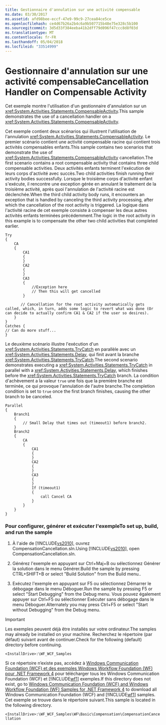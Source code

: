 ```yaml
---
title: Gestionnaire d'annulation sur une activité compensable
ms.date: 03/30/2017
ms.assetid: afd98bee-eccf-47e9-99c9-27cea84ce5ce
ms.openlocfilehash: ce4d67b26a2b4c6a9b507715b48e75e328c5b100
ms.sourcegitcommit: 3d5d33f384eeba41b2dff79d096f47ccc8d8f03d
ms.translationtype: MT
ms.contentlocale: fr-FR
ms.lasthandoff: 05/04/2018
ms.locfileid: "33514999"
---
```

# <a name="cancellation-handler-on-compensable-activity"></a><span data-ttu-id="fc41e-102">Gestionnaire d'annulation sur une activité compensable</span><span class="sxs-lookup"><span data-stu-id="fc41e-102">Cancellation Handler on Compensable Activity</span></span>
<span data-ttu-id="fc41e-103">Cet exemple montre l'utilisation d'un gestionnaire d'annulation sur un <xref:System.Activities.Statements.CompensableActivity>.</span><span class="sxs-lookup"><span data-stu-id="fc41e-103">This sample demonstrates the use of a cancellation handler on a <xref:System.Activities.Statements.CompensableActivity>.</span></span>  
  
 <span data-ttu-id="fc41e-104">Cet exemple contient deux scénarios qui illustrent l'utilisation de l'annulation <xref:System.Activities.Statements.CompensableActivity>. Le premier scénario contient une activité compensable racine qui contient trois activités compensables enfants.</span><span class="sxs-lookup"><span data-stu-id="fc41e-104">This sample contains two scenarios that demonstrate the use of <xref:System.Activities.Statements.CompensableActivity> cancellation.The first scenario contains a root compensable activity that contains three child compensable activities.</span></span> <span data-ttu-id="fc41e-105">Deux activités enfants terminent l'exécution de leurs corps d'activité avec succès.</span><span class="sxs-lookup"><span data-stu-id="fc41e-105">Two child activities finish running their activity bodies successfully.</span></span> <span data-ttu-id="fc41e-106">Lorsque le troisième corps d'activité enfant s'exécute, il rencontre une exception gérée en annulant le traitement de la troisième activité, après quoi l'annulation de l'activité racine est déclenchée.</span><span class="sxs-lookup"><span data-stu-id="fc41e-106">When the third child activity body runs, it encounters an exception that is handled by canceling the third activity processing, after which the cancellation of the root activity is triggered.</span></span> <span data-ttu-id="fc41e-107">La logique dans l'activité racine de cet exemple consiste à compenser les deux autres activités enfants terminées précédemment.</span><span class="sxs-lookup"><span data-stu-id="fc41e-107">The logic in the root activity in this example is to compensate the other two child activities that completed earlier.</span></span>  
  
```  
Try  
{  
    CA   
    {  
        CA1   
        {  
        }  
        CA2  
        {  
        }  
        CA3  
        {  
            //Exception here  
            // Then this will get cancelled  
        }  
  
       // Cancellation for the root activity automatically gets called, which, in turn, adds some logic to revert what was done (Or can decide to actually confirm CA1 & CA2 if the user so desires).  
    }  
}  
Catches {  
// Can do more stuff...  
}  
```  
  
 <span data-ttu-id="fc41e-108">Le deuxième scénario illustre l'exécution d'un <xref:System.Activities.Statements.TryCatch> en parallèle avec un <xref:System.Activities.Statements.Delay>, qui finit avant la branche <xref:System.Activities.Statements.TryCatch>.</span><span class="sxs-lookup"><span data-stu-id="fc41e-108">The second scenario demonstrates executing a <xref:System.Activities.Statements.TryCatch> in parallel with a <xref:System.Activities.Statements.Delay>, which finishes before the <xref:System.Activities.Statements.TryCatch> branch.</span></span> <span data-ttu-id="fc41e-109">La condition d'achèvement a la valeur `true` une fois que la première branche est terminée, ce qui provoque l'annulation de l'autre branche.</span><span class="sxs-lookup"><span data-stu-id="fc41e-109">The completion condition is set to `true` once the first branch finishes, causing the other branch to be canceled.</span></span>  
  
```  
Parallel   
{  
    Branch1   
    {  
        // Small Delay that times out (timeout1) before branch2.  
    }  
    Branch2   
    {  
        CA   
        {  
            CA1   
            {  
            }  
            CA2   
            {  
            }  
            CA3   
            {  
            }  
            If (timeout1)    
            {  
                call Cancel CA  
            }  
        }  
    }  
}  
```  
  
### <a name="to-set-up-build-and-run-the-sample"></a><span data-ttu-id="fc41e-110">Pour configurer, générer et exécuter l'exemple</span><span class="sxs-lookup"><span data-stu-id="fc41e-110">To set up, build, and run the sample</span></span>  
  
1.  <span data-ttu-id="fc41e-111">À l'aide de [!INCLUDE[vs2010](../../../../includes/vs2010-md.md)], ouvrez CompensationCancellation.sln.</span><span class="sxs-lookup"><span data-stu-id="fc41e-111">Using [!INCLUDE[vs2010](../../../../includes/vs2010-md.md)], open CompensationCancellation.sln.</span></span>  
  
2.  <span data-ttu-id="fc41e-112">Générez l'exemple en appuyant sur Ctrl+Maj+B ou sélectionnez Générer la solution dans le menu Générer.</span><span class="sxs-lookup"><span data-stu-id="fc41e-112">Build the sample by pressing CTRL+SHIFT+B or select "Build Solution" from the Build menu..</span></span>  
  
3.  <span data-ttu-id="fc41e-113">Exécutez l'exemple en appuyant sur F5 ou sélectionnez Démarrer le débogage dans le menu Déboguer.</span><span class="sxs-lookup"><span data-stu-id="fc41e-113">Run the sample by pressing F5 or select "Start Debugging" from the Debug menu.</span></span> <span data-ttu-id="fc41e-114">Vous pouvez également appuyer sur Ctrl+F5 ou sélectionner Exécuter sans débogage dans le menu Déboguer.</span><span class="sxs-lookup"><span data-stu-id="fc41e-114">Alternately you may press Ctrl+F5 or select "Start without Debugging" from the Debug menu.</span></span>  
  
> [!IMPORTANT]
>  <span data-ttu-id="fc41e-115">Les exemples peuvent déjà être installés sur votre ordinateur.</span><span class="sxs-lookup"><span data-stu-id="fc41e-115">The samples may already be installed on your machine.</span></span> <span data-ttu-id="fc41e-116">Recherchez le répertoire (par défaut) suivant avant de continuer.</span><span class="sxs-lookup"><span data-stu-id="fc41e-116">Check for the following (default) directory before continuing.</span></span>  
>   
>  `<InstallDrive>:\WF_WCF_Samples`  
>   
>  <span data-ttu-id="fc41e-117">Si ce répertoire n’existe pas, accédez à [Windows Communication Foundation (WCF) et des exemples Windows Workflow Foundation (WF) pour .NET Framework 4](http://go.microsoft.com/fwlink/?LinkId=150780) pour télécharger tous les Windows Communication Foundation (WCF) et [!INCLUDE[wf1](../../../../includes/wf1-md.md)] exemples.</span><span class="sxs-lookup"><span data-stu-id="fc41e-117">If this directory does not exist, go to [Windows Communication Foundation (WCF) and Windows Workflow Foundation (WF) Samples for .NET Framework 4](http://go.microsoft.com/fwlink/?LinkId=150780) to download all Windows Communication Foundation (WCF) and [!INCLUDE[wf1](../../../../includes/wf1-md.md)] samples.</span></span> <span data-ttu-id="fc41e-118">Cet exemple se trouve dans le répertoire suivant.</span><span class="sxs-lookup"><span data-stu-id="fc41e-118">This sample is located in the following directory.</span></span>  
>   
>  `<InstallDrive>:\WF_WCF_Samples\WF\Basic\Compensation\CompensationCancellation`